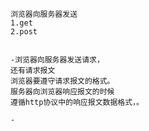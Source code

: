 

    浏览器向服务器发送
    1.get
    2.post


    -浏览器向服务器发送请求，
    还有请求报文
    浏览器要遵守请求报文的格式。
    服务器向浏览器响应报文的时候
    遵循http协议中的响应报文数据格式，。

    -